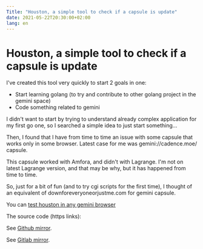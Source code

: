 ```yaml
---
Title: "Houston, a simple tool to check if a capsule is update"
date: 2021-05-22T20:30:00+02:00
lang: en
---
```


# Houston, a simple tool to check if a capsule is update

I've created this tool very quickly to start 2 goals in one:
* Start learning golang (to try and contribute to other golang project in the gemini space)
* Code something related to gemini

I didn't want to start by trying to understand already complex application for my first go one, so I searched a simple idea to just start something…

Then, I found that I have from time to time an issue with some capsule that works only in some browser. Latest case for me was gemini://cadence.moe/ capsule.

This capsule worked with Amfora, and didn't with Lagrange. I'm not on latest Lagrange version, and that may be why, but it has happened from time to time.

So, just for a bit of fun (and to try cgi scripts for the first time), I thought of an equivalent of downforeveryoneorjustme.com for gemini capsule.

You can [test houston in any gemini browser](gemini://houston.gmi.bacardi55.io)

The source code (https links):

See [Github mirror](https://github.com/bacardi55/houston).

See [Gitlab mirror](https://gitlab.com/bacardi55/houston).
